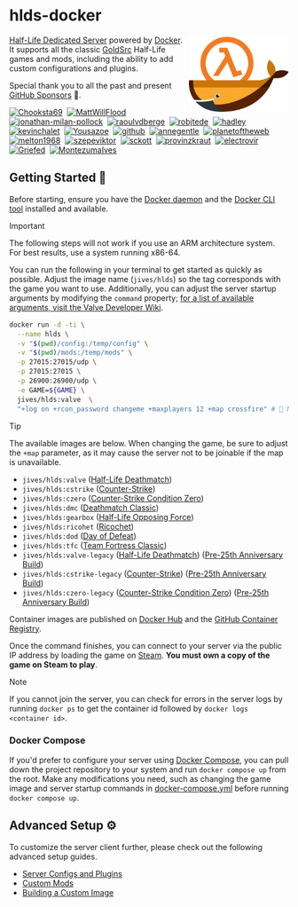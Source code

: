 # hlds-docker

<img align="right" width="180" height="auto"  src="./.github/docs/docker.svg" alt="Docker in the Half-Life Colours">

[Half-Life Dedicated Server](https://help.steampowered.com/en/faqs/view/081A-106F-B906-1A7A) powered by [Docker](https://www.docker.com). It supports all the classic [GoldSrc](https://developer.valvesoftware.com/wiki/GoldSrc) Half-Life games and mods, including the ability to add custom configurations and plugins.

Special thank you to all the past and present [GitHub Sponsors](https://github.com/sponsors/JamesIves) 💖.

<!-- sponsors --><a href="https://github.com/Chooksta69"><img src="https:&#x2F;&#x2F;avatars.githubusercontent.com&#x2F;u&#x2F;64383803?v&#x3D;4" width="25px" alt="Chooksta69" /></a>&nbsp;&nbsp;<a href="https://github.com/MattWillFlood"><img src="https:&#x2F;&#x2F;avatars.githubusercontent.com&#x2F;u&#x2F;56543497?u&#x3D;1be6fe938a7cdd414907bf0d2598e378783873f3&amp;v&#x3D;4" width="25px" alt="MattWillFlood" /></a>&nbsp;&nbsp;<a href="https://github.com/jonathan-milan-pollock"><img src="https:&#x2F;&#x2F;avatars.githubusercontent.com&#x2F;u&#x2F;29420046?u&#x3D;4abd4069b4fef966d4ce3f6fbff4f14f2bc6080f&amp;v&#x3D;4" width="25px" alt="jonathan-milan-pollock" /></a>&nbsp;&nbsp;<a href="https://github.com/raoulvdberge"><img src="https:&#x2F;&#x2F;avatars.githubusercontent.com&#x2F;u&#x2F;10358424?u&#x3D;5f1f63170dc2151a80948d205e39759e9e902ab6&amp;v&#x3D;4" width="25px" alt="raoulvdberge" /></a>&nbsp;&nbsp;<a href="https://github.com/robjtede"><img src="https:&#x2F;&#x2F;avatars.githubusercontent.com&#x2F;u&#x2F;3316789?u&#x3D;5b6d5b45b7a2755584d2c57ecabf56f3eb292e21&amp;v&#x3D;4" width="25px" alt="robjtede" /></a>&nbsp;&nbsp;<a href="https://github.com/hadley"><img src="https:&#x2F;&#x2F;avatars.githubusercontent.com&#x2F;u&#x2F;4196?u&#x3D;381fe2cce7ecc86993a19168bcf6638e9805326a&amp;v&#x3D;4" width="25px" alt="hadley" /></a>&nbsp;&nbsp;<a href="https://github.com/kevinchalet"><img src="https:&#x2F;&#x2F;avatars.githubusercontent.com&#x2F;u&#x2F;6998306?u&#x3D;71c40a231984c198d230974e6536b1aea5caf756&amp;v&#x3D;4" width="25px" alt="kevinchalet" /></a>&nbsp;&nbsp;<a href="https://github.com/Yousazoe"><img src="https:&#x2F;&#x2F;avatars.githubusercontent.com&#x2F;u&#x2F;58163275?u&#x3D;53e8c48f203d62424b0497a84851d9546328e518&amp;v&#x3D;4" width="25px" alt="Yousazoe" /></a>&nbsp;&nbsp;<a href="https://github.com/github"><img src="https:&#x2F;&#x2F;avatars.githubusercontent.com&#x2F;u&#x2F;9919?v&#x3D;4" width="25px" alt="github" /></a>&nbsp;&nbsp;<a href="https://github.com/annegentle"><img src="https:&#x2F;&#x2F;avatars.githubusercontent.com&#x2F;u&#x2F;501981?u&#x3D;155ca47d6829300d17a5454f0839f341424ecf8d&amp;v&#x3D;4" width="25px" alt="annegentle" /></a>&nbsp;&nbsp;<a href="https://github.com/planetoftheweb"><img src="https:&#x2F;&#x2F;avatars.githubusercontent.com&#x2F;u&#x2F;216426?u&#x3D;f1a819a7d5f75b8034c122cbdba7bdcb38d0e1c9&amp;v&#x3D;4" width="25px" alt="planetoftheweb" /></a>&nbsp;&nbsp;<a href="https://github.com/melton1968"><img src="https:&#x2F;&#x2F;avatars.githubusercontent.com&#x2F;u&#x2F;976548?v&#x3D;4" width="25px" alt="melton1968" /></a>&nbsp;&nbsp;<a href="https://github.com/szepeviktor"><img src="https:&#x2F;&#x2F;avatars.githubusercontent.com&#x2F;u&#x2F;952007?u&#x3D;18bbc00cedf197bc543f479b4e39f09c0260ca3d&amp;v&#x3D;4" width="25px" alt="szepeviktor" /></a>&nbsp;&nbsp;<a href="https://github.com/sckott"><img src="https:&#x2F;&#x2F;avatars.githubusercontent.com&#x2F;u&#x2F;577668?u&#x3D;c54eb1ce08ff22365e094559a109a12437bdca40&amp;v&#x3D;4" width="25px" alt="sckott" /></a>&nbsp;&nbsp;<a href="https://github.com/provinzkraut"><img src="https:&#x2F;&#x2F;avatars.githubusercontent.com&#x2F;u&#x2F;25355197?u&#x3D;634fd238d93f44c6f522dda72068fc82941564c4&amp;v&#x3D;4" width="25px" alt="provinzkraut" /></a>&nbsp;&nbsp;<a href="https://github.com/electrovir"><img src="https:&#x2F;&#x2F;avatars.githubusercontent.com&#x2F;u&#x2F;1205860?u&#x3D;61c2513bc24ecc2a909817adc701746b94fed939&amp;v&#x3D;4" width="25px" alt="electrovir" /></a>&nbsp;&nbsp;<a href="https://github.com/Griefed"><img src="https:&#x2F;&#x2F;avatars.githubusercontent.com&#x2F;u&#x2F;44273438?u&#x3D;b44cb19075c1a93904507a69067fc55bc66360a9&amp;v&#x3D;4" width="25px" alt="Griefed" /></a>&nbsp;&nbsp;<a href="https://github.com/MontezumaIves"><img src="https:&#x2F;&#x2F;avatars.githubusercontent.com&#x2F;u&#x2F;78580739?u&#x3D;b65aecfacc32ed08463bd50dae61d8a048f618ec&amp;v&#x3D;4" width="25px" alt="MontezumaIves" /></a>&nbsp;&nbsp;<a href="https://github.com/"><img src="https:&#x2F;&#x2F;raw.githubusercontent.com&#x2F;JamesIves&#x2F;github-sponsors-readme-action&#x2F;dev&#x2F;.github&#x2F;assets&#x2F;placeholder.png" width="25px" alt="" /></a>&nbsp;&nbsp;<a href="https://github.com/"><img src="https:&#x2F;&#x2F;raw.githubusercontent.com&#x2F;JamesIves&#x2F;github-sponsors-readme-action&#x2F;dev&#x2F;.github&#x2F;assets&#x2F;placeholder.png" width="25px" alt="" /></a>&nbsp;&nbsp;<!-- sponsors -->

## Getting Started 🚀

Before starting, ensure you have the [Docker daemon](https://www.docker.com/) and the [Docker CLI tool](https://docs.docker.com/engine/reference/commandline/cli/) installed and available.

> [!IMPORTANT]  
> The following steps will not work if you use an ARM architecture system. For best results, use a system running x86-64.

You can run the following in your terminal to get started as quickly as possible. Adjust the image name (`jives/hlds`) so the tag corresponds with the game you want to use. Additionally, you can adjust the server startup arguments by modifying the `command` property; [for a list of available arguments, visit the Valve Developer Wiki](https://developer.valvesoftware.com/wiki/Half-Life_Dedicated_Server).

```bash
docker run -d -ti \
  --name hlds \
  -v "$(pwd)/config:/temp/config" \
  -v "$(pwd)/mods:/temp/mods" \
  -p 27015:27015/udp \
  -p 27015:27015 \
  -p 26900:26900/udp \
  -e GAME=${GAME} \
  jives/hlds:valve  \
  "+log on +rcon_password changeme +maxplayers 12 +map crossfire" # 📣 Modify your server startup commands here. You can specify the image with the desired game you want the server to run in the line above.
```

> [!TIP]  
> The available images are below. When changing the game, be sure to adjust the `+map` parameter, as it may cause the server not to be joinable if the map is unavailable.
>
> - `jives/hlds:valve` ([Half-Life Deathmatch](https://store.steampowered.com/app/70/HalfLife/))
> - `jives/hlds:cstrike` ([Counter-Strike](https://store.steampowered.com/app/10/CounterStrike/))
> - `jives/hlds:czero` ([Counter-Strike Condition Zero](https://store.steampowered.com/app/80/CounterStrike_Condition_Zero/))
> - `jives/hlds:dmc` ([Deathmatch Classic](https://store.steampowered.com/app/40/Deathmatch_Classic/))
> - `jives/hlds:gearbox` ([Half-Life Opposing Force](https://store.steampowered.com/app/50/HalfLife_Opposing_Force/))
> - `jives/hlds:ricohet` ([Ricochet](https://store.steampowered.com/app/60/Ricochet/))
> - `jives/hlds:dod` ([Day of Defeat](https://store.steampowered.com/app/30/Day_of_Defeat/))
> - `jives/hlds:tfc` ([Team Fortress Classic](https://store.steampowered.com/app/20/Team_Fortress_Classic/))
> - `jives/hlds:valve-legacy` ([Half-Life Deathmatch](https://store.steampowered.com/app/70/HalfLife/)) ([Pre-25th Anniversary Build](https://www.half-life.com/en/halflife25))
> - `jives/hlds:cstrike-legacy` ([Counter-Strike](https://store.steampowered.com/app/10/CounterStrike/)) ([Pre-25th Anniversary Build](https://www.half-life.com/en/halflife25))
> - `jives/hlds:czero-legacy` ([Counter-Strike Condition Zero](https://store.steampowered.com/app/80/CounterStrike_Condition_Zero/)) ([Pre-25th Anniversary Build](https://www.half-life.com/en/halflife25))
>
> Container images are published on [Docker Hub](https://hub.docker.com/repository/docker/jives/hlds/general) and the [GitHub Container Registry](https://github.com/JamesIves/hlds-docker/pkgs/container/hlds).

Once the command finishes, you can connect to your server via the public IP address by loading the game on [Steam](https://steampowered.com). **You must own a copy of the game on Steam to play**.

> [!NOTE]  
> If you cannot join the server, you can check for errors in the server logs by running `docker ps` to get the container id followed by `docker logs <container id>`.

### Docker Compose

If you'd prefer to configure your server using [Docker Compose](https://docs.docker.com/compose/), you can pull down the project repository to your system and run `docker compose up` from the root. Make any modifications you need, such as changing the game image and server startup commands in [docker-compose.yml](docker-compose.yml) before running `docker compose up`.

## Advanced Setup ⚙️

To customize the server client further, please check out the following advanced setup guides.

- [Server Configs and Plugins](config/README.md)
- [Custom Mods](mods/README.md)
- [Building a Custom Image](container/README.md)

